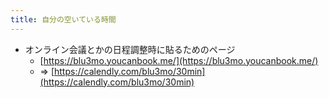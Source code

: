 ```yaml
---
title: 自分の空いている時間
---
```


* オンライン会議とかの日程調整時に貼るためのページ
  * [https://blu3mo.youcanbook.me/](https://blu3mo.youcanbook.me/)
  * => [https://calendly.com/blu3mo/30min](https://calendly.com/blu3mo/30min)
